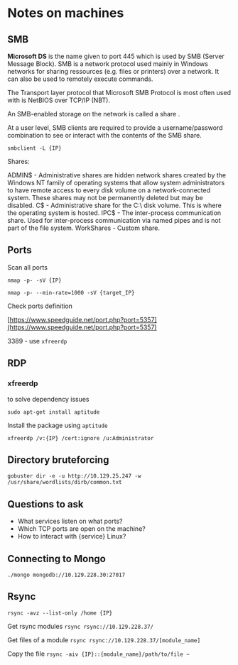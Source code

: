 # Notes on machines

## SMB

**Microsoft DS** is the name given to port 445 which is used by SMB (Server Message Block). SMB is a network protocol used mainly in Windows networks for sharing ressources (e.g. files or printers) over a network. It can also be used to remotely execute commands.

The Transport layer protocol that Microsoft SMB Protocol is
most often used with is NetBIOS over TCP/IP (NBT).

An SMB-enabled storage on the network is called a share .

At a user level,
SMB clients are required to provide a username/password combination to see or interact with the contents
of the SMB share.

`smbclient -L {IP}`

Shares:

ADMIN$ - Administrative shares are hidden network shares created by the Windows NT family of
operating systems that allow system administrators to have remote access to every disk volume on a
network-connected system. These shares may not be permanently deleted but may be disabled.
C$ - Administrative share for the C:\ disk volume. This is where the operating system is hosted.
IPC$ - The inter-process communication share. Used for inter-process communication via named
pipes and is not part of the file system.
WorkShares - Custom share.

## Ports

Scan all ports

`nmap -p- -sV {IP}`

`nmap -p- --min-rate=1000 -sV {target_IP}`

Check ports definition

[https://www.speedguide.net/port.php?port=5357](https://www.speedguide.net/port.php?port=5357)

3389 - use `xfreerdp`

## RDP

### xfreerdp

to solve dependency issues

`sudo apt-get install aptitude`

Install the package using `aptitude`

`xfreerdp /v:{IP} /cert:ignore /u:Administrator`

## Directory bruteforcing

`gobuster dir -e -u http://10.129.25.247 -w /usr/share/wordlists/dirb/common.txt`

## Questions to ask

- What services listen on what ports?
- Which TCP ports are open on the machine?
- How to interact with {service} Linux?

## Connecting to Mongo

`./mongo mongodb://10.129.228.30:27017`

## Rsync

`rsync -avz --list-only /home {IP}`

Get rsync modules
`rsync rsync://10.129.228.37/`

Get files of a module
`rsync rsync://10.129.228.37/[module_name]`

Copy the file
`rsync -aiv {IP}::{module_name}/path/to/file ~`
